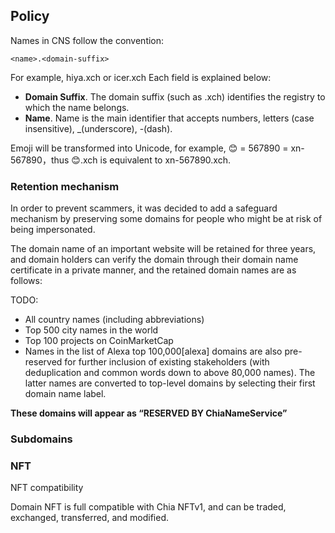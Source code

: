 ## Policy

Names in CNS follow the convention: 

```
<name>.<domain-suffix>
```

For example, hiya.xch or icer.xch
Each field is explained below:

- **Domain Suffix**.
    The domain suffix (such as .xch) identifies the registry to which the name belongs.
- **Name**.
    Name is the main identifier that accepts numbers, letters (case insensitive), _(underscore), -(dash).

Emoji will be transformed into Unicode, for example, 😊 = 567890 = xn-567890，thus 😊.xch is equivalent to xn-567890.xch.

### Retention mechanism

In order to prevent scammers, it was decided to add a safeguard mechanism by preserving some domains for people who might be at risk of being impersonated.

The domain name of an important website will be retained for three years, and domain holders can verify the domain through their domain name certificate in a private manner, and the retained domain names are as follows:

TODO:
- All country names (including abbreviations)
- Top 500 city names in the world
- Top 100 projects on CoinMarketCap
- Names in the list of Alexa top 100,000[alexa] domains are also pre-reserved for further inclusion of existing stakeholders (with deduplication and common words down to above 80,000 names). The latter names are converted to top-level domains by selecting their first domain name label.

**These domains will appear as “RESERVED BY ChiaNameService”**
### Subdomains


### NFT

NFT compatibility

Domain NFT is full compatible with Chia NFTv1, and can be traded, exchanged, transferred, and modified. 
